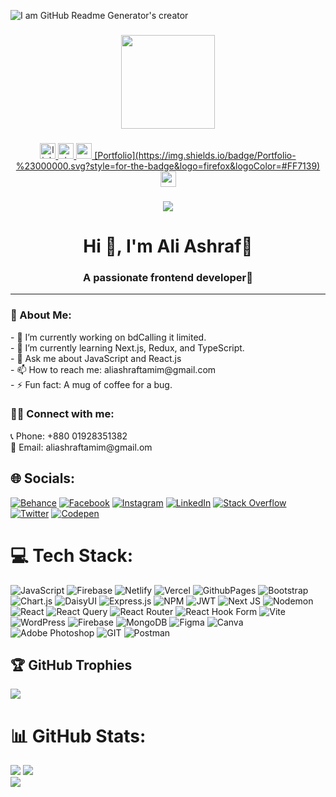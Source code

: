 ![I am GitHub Readme Generator's creator](https://lh3.googleusercontent.com/fife/AK0iWDzLjwtpD7loFebN-s4xacFt0OHUlBGDE6nnZjtXgwGlPLOeYFOKHR4kTcGn9f22kVA6-6X0Oznc2c55dNYV5mKWyGkI_gJ1Dt_LzB4TiNHAqcdUoTfeBUXSSuGQCbKYMKqmwRNDIZHK7BM7Yu4kciquYjejY3v2ZR0DEdioxZ9ejHZRk-nUYzq9xWMvRTv4400sXtUJ5sWeT2m17M4AcbhPGzaI__M3Sc-USjEA30G6DBQ-DfpFQlf6VF14KteexrtxvD9EoljS453RBYVAz-G4bwycxs9R_Lwfh9VGUKwGteq4QGcJUnTP2fouKivf25UyRzgjVapCm7POI7Cp1_XrJbiJ6Ycwe4nw2O2mV-Vc0B0uegDDHbl7zfFBGM4xYPxhnffFgT2wUp1ApHviw21pCvJ722vNeGNkIXAAJuFhhPG4UTQlC5gO6Wir8J7vw2DvmDtLwJgYUW8yj2TIWkbqqISEn5GH56r7Mmva-cu9GgCvS9ve0rVnf0hnb3UvIYCWQ3XJi8jz-_XO4WFmorVtbe_mUP1GWbXk4PrvOBlpu4-A1EyZOQuxJ-1hH5nCMbULQ4_3eH0zdWQzzwCGs2FtbqiZyFXJ1WZW1lY2SWunQIr3T5tgRDbA9zKBLKmnEtAXtctS1dQCYXGq7mSGjTnjdtMCO_NJUKwVnBINIwbqJhdopRxZXeH_Ihzf6a5ZV9XA22ZH4rBLNCQJzgwrh2R0YVyUuuV2189KqPNQfg5h_HL0lO6BKOhsTTtYy-0I9KDJOp7-iZ2Ly72koxY1SSr4nUDgqdYwxOQ2suthUsKP-t3MRUcYhP-PE3FzHPRy_3AIIgJsg94L3quI6e3L12yxcpDk5m_xCx02KAt4AFIoG1Kr4gdEKWuS7Fd8iJdjQYE9ejUEyO-h5vOrzmVQpTInIgg2Ti2VLhSUvmAn-Hf9ckrxMbWtODC6VHnwvPyaK-yhRGQyNgDRddV_Cky3BsLyAfq5dxYtfLixFUJss57zH9Sev0CGHjtjMnmzRtTdUjyCoRRYKGpAHyKtKUY7EIfOcfJyvrAefow1XQ4CHDMEg_JaRJs4-GF1ay01HZO_Y1mvseySI1YWWVtBXO8H8jVZnp18pvjZkNYOZIIHih5nPwOMDAmbs9fXzD7vC4zUxtP3XmWW5oP0t2HctSRRo-ZnEgDEjiIr55BdSOxyd8pUeoYIeIld-2_7Ahmzt4Nea006dwUerjRgzvMory-hsyY_O1-XQydHHAm3ccdcPYkX7IH3UH4fEtuwVNHEHujeegwffZXvxAJsvXeBs5faTeIbUMtWLD6Drh8wjb8LQryEmaKdeJwJTtWlwYMOYdPApcKVoQA_0P375i98Laqs1CxwRu3t3MK50CTObJky3Yn1huidKMFNQBi1oRwyxY87l54zuNjR0UkIWwxOV9s1LC0C27zfmaVeb0MDJ2b3FHhA5flWLgON-LbzSUpnBr-RLNnvO0fbuks52PqCIEGQo1MxhE3NVRxgfeAt_HNcmW9UYiY7e-DGqJ1rZd3aEbx5Srq10XsA5BmLc27Kw4xUIO1IK9qM5x0Zp-GItZxhyrI5XdE=w1366-h607)


###
<div align="center">
  <img height="150" src="https://camo.githubusercontent.com/62da68eb62b1e5f175f7d1f0191dd89a653d7908feb22d37d4a0ab07365d6791/68747470733a2f2f6d656469612e67697068792e636f6d2f6d656469612f4d3967624264396e6244724f5475314d71782f67697068792e676966"  />
</div>

###

<div align="center">
  <a href="https://www.linkedin.com/in/ali-ashraf-977b09204/" target="_blank">
    <img src="https://img.shields.io/static/v1?message=LinkedIn&logo=linkedin&label=&color=0077B5&logoColor=white&labelColor=&style=for-the-badge" height="25" alt="linkedin logo"  />
  </a>
  <a href="https://drive.google.com/file/d/1hr6gElr5t2RP1jxgRTGJ92YLIOlAysdS/view?usp=sharing" target="_blank">
    <img src="https://img.shields.io/static/v1?message=Resume&logo=resume&label=&color=FE7A16&logoColor=FE7A16&labelColor=&style=for-the-badge" height="25" alt="stackoverflow logo"  />
  </a>
  <a href="https://teal-florentine-0e550e.netlify.app/" target="_blank">
    <img src="https://img.shields.io/static/v1?message=Portfolio&logo=portfolio&label=&color=039BE5&logoColor=039BE5&labelColor=&style=for-the-badge" height="25" alt="medium logo"  />
    [Portfolio](https://img.shields.io/badge/Portfolio-%23000000.svg?style=for-the-badge&logo=firefox&logoColor=#FF7139)
  </a>

  <a href="mailto:aliashraftamim@gmail.com" target="_blank">
    <img src="https://img.shields.io/static/v1?message=Gmail&logo=gmail&label=&color=D14836&logoColor=white&labelColor=&style=for-the-badge" height="25" alt="gmail logo"  />
  </a>

###

  
</div>

###

<div align="center">
  <img src="https://visitor-badge.laobi.icu/badge?page_id=maurodesouza.maurodesouza&"  />
</div>
<h1 align="center">Hi 👋, I'm Ali Ashraf🍃</h1>
<h3 align="center">A passionate frontend developer🍂</h3>
<hr />
<h3 align="left">💫 About Me:</h3>
- 🔭 I’m currently working on bdCalling it limited.<br> - 🌱 I’m currently learning Next.js, Redux, and TypeScript.<br> - 💬 Ask me about JavaScript and React.js<br> - 📫 How to reach me: aliashraftamim@gmail.com<br> - ⚡ Fun fact: A mug of coffee for a bug.

<h3 align="left">👨‍💼 Connect with me:</h3>
📞 Phone: +880 01928351382
<br> 📧 Email: aliashraftamim@gmail.om

## 🌐 Socials:
[![Behance](https://img.shields.io/badge/Behance-1769ff?logo=behance&logoColor=white)](https://behance.net/aliashraf35) [![Facebook](https://img.shields.io/badge/Facebook-%231877F2.svg?logo=Facebook&logoColor=white)](https://facebook.com/aliashraf1233/) [![Instagram](https://img.shields.io/badge/Instagram-%23E4405F.svg?logo=Instagram&logoColor=white)](https://instagram.com/web_ashraf) [![LinkedIn](https://img.shields.io/badge/LinkedIn-%230077B5.svg?logo=linkedin&logoColor=white)](https://linkedin.com/in/ali-ashraf-977b09204/) [![Stack Overflow](https://img.shields.io/badge/-Stackoverflow-FE7A16?logo=stack-overflow&logoColor=white)](https://stackoverflow.com/users/17280278/webashraf) [![Twitter](https://img.shields.io/badge/Twitter-%231DA1F2.svg?logo=Twitter&logoColor=white)](https://twitter.com/web_ashraf) [![Codepen](https://img.shields.io/badge/Codepen-000000?style=for-the-badge&logo=codepen&logoColor=white)](https://codepen.io/web_ashraf) 

# 💻 Tech Stack:
![JavaScript](https://img.shields.io/badge/javascript-%23323330.svg?style=for-the-badge&logo=javascript&logoColor=%23F7DF1E) ![Firebase](https://img.shields.io/badge/firebase-%23039BE5.svg?style=for-the-badge&logo=firebase) ![Netlify](https://img.shields.io/badge/netlify-%23000000.svg?style=for-the-badge&logo=netlify&logoColor=#00C7B7) ![Vercel](https://img.shields.io/badge/vercel-%23000000.svg?style=for-the-badge&logo=vercel&logoColor=white) ![GithubPages](https://img.shields.io/badge/github%20pages-121013?style=for-the-badge&logo=github&logoColor=white) ![Bootstrap](https://img.shields.io/badge/bootstrap-%238511FA.svg?style=for-the-badge&logo=bootstrap&logoColor=white) ![Chart.js](https://img.shields.io/badge/chart.js-F5788D.svg?style=for-the-badge&logo=chart.js&logoColor=white) ![DaisyUI](https://img.shields.io/badge/daisyui-5A0EF8?style=for-the-badge&logo=daisyui&logoColor=white) ![Express.js](https://img.shields.io/badge/express.js-%23404d59.svg?style=for-the-badge&logo=express&logoColor=%2361DAFB) ![NPM](https://img.shields.io/badge/NPM-%23CB3837.svg?style=for-the-badge&logo=npm&logoColor=white) ![JWT](https://img.shields.io/badge/JWT-black?style=for-the-badge&logo=JSON%20web%20tokens) ![Next JS](https://img.shields.io/badge/Next-black?style=for-the-badge&logo=next.js&logoColor=white) ![Nodemon](https://img.shields.io/badge/NODEMON-%23323330.svg?style=for-the-badge&logo=nodemon&logoColor=%BBDEAD) ![React](https://img.shields.io/badge/react-%2320232a.svg?style=for-the-badge&logo=react&logoColor=%2361DAFB) ![React Query](https://img.shields.io/badge/-React%20Query-FF4154?style=for-the-badge&logo=react%20query&logoColor=white) ![React Router](https://img.shields.io/badge/React_Router-CA4245?style=for-the-badge&logo=react-router&logoColor=white) ![React Hook Form](https://img.shields.io/badge/React%20Hook%20Form-%23EC5990.svg?style=for-the-badge&logo=reacthookform&logoColor=white) ![Vite](https://img.shields.io/badge/vite-%23646CFF.svg?style=for-the-badge&logo=vite&logoColor=white) ![WordPress](https://img.shields.io/badge/WordPress-%23117AC9.svg?style=for-the-badge&logo=WordPress&logoColor=white) ![Firebase](https://img.shields.io/badge/Firebase-039BE5?style=for-the-badge&logo=Firebase&logoColor=white) ![MongoDB](https://img.shields.io/badge/MongoDB-%234ea94b.svg?style=for-the-badge&logo=mongodb&logoColor=white) ![Figma](https://img.shields.io/badge/figma-%23F24E1E.svg?style=for-the-badge&logo=figma&logoColor=white) ![Canva](https://img.shields.io/badge/Canva-%2300C4CC.svg?style=for-the-badge&logo=Canva&logoColor=white) ![Adobe Photoshop](https://img.shields.io/badge/adobe%20photoshop-%2331A8FF.svg?style=for-the-badge&logo=adobe%20photoshop&logoColor=white) ![GIT](https://img.shields.io/badge/Git-fc6d26?style=for-the-badge&logo=git&logoColor=white) ![Postman](https://img.shields.io/badge/Postman-FF6C37?style=for-the-badge&logo=postman&logoColor=white)
## 🏆 GitHub Trophies
![](https://github-profile-trophy.vercel.app/?username=webashraf&theme=onestar&no-frame=false&no-bg=false&margin-w=4)

# 📊 GitHub Stats:
![](https://github-readme-stats.vercel.app/api?username=webashraf&theme=merko&hide_border=false&include_all_commits=false&count_private=false)
![](https://github-readme-stats.vercel.app/api/top-langs/?username=webashraf&theme=merko&hide_border=false&include_all_commits=false&count_private=false&layout=compact)<br />
![](https://github-readme-streak-stats.herokuapp.com/?user=webashraf&theme=merko&hide_border=false)


